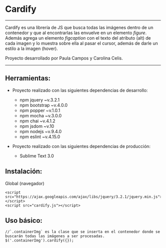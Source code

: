 # Cardify

***
Cardify es una librería de JS que busca todas las imágenes dentro de un contenedor y que al encontrarlas las envuelve en un elemento *figure*. Además agrega un elemento *figcaption* con el texto del atributo (alt) de cada imagen y lo muestra sobre ella al pasar el cursor, además de darle un estilo a la imagen (hover).

Proyecto desarrollado por Paula Campos y Carolina Celis.

***


## Herramientas:

- Proyecto realizado con las siguientes dependencias de desarrollo:
  - npm jquery ~v.3.2.1
  - npm bootstrap ~v.4.0.0
  - npm popper ~v.1.0.1
  - npm mocha ~v.3.0.0
  - npm chai ~v.4.1.2
  - npm jsdom ~v.10
  - npm nodejs ~v.9.4.0
  - npm eslint ~v.4.15.0

- Proyecto realizado con las siguientes dependencias de producción:
  - Sublime Text 3.0

## Instalación:

Global (navegador)
```
<script src="https://ajax.googleapis.com/ajax/libs/jquery/3.2.1/jquery.min.js"></script>
<script src="cardify.js"></script>
```

## Uso básico:
```
//`.containerImg` es la clase que se inserta en el contenedor donde se buscarán todas las imágenes a ser procesadas.
$('.containerImg').cardify({});
```
